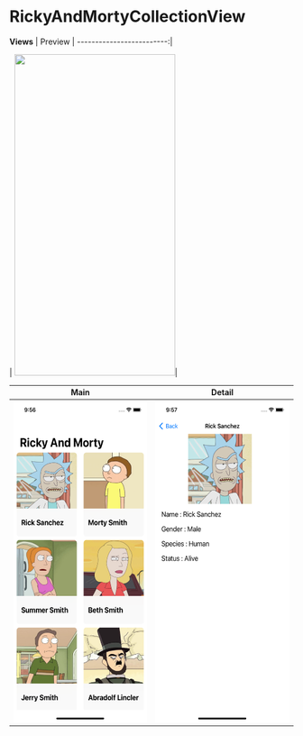 # RickyAndMortyCollectionView
**Views**
| Preview
| -------------------------:|

| <img src="https://github.com/DursunYildiz/RickyAndMortyCollectionView/blob/main/RickAndMorty.gif" width="285" height="570">|

| Main                                                                                                                                                                          |                                                          Detail                                                   |
| ---------------------------------------------------------------------------------------------------------------------------------------------------------------------------------- | :-------------------------------------------------------------------------------------------------------------------------: |
| <img src="https://github.com/DursunYildiz/RickyAndMortyCollectionView/blob/main/Main.png" width="285" height="570">| <img src="https://github.com/DursunYildiz/RickyAndMortyCollectionView/blob/main/Detail.png" width="285" height="570">|


